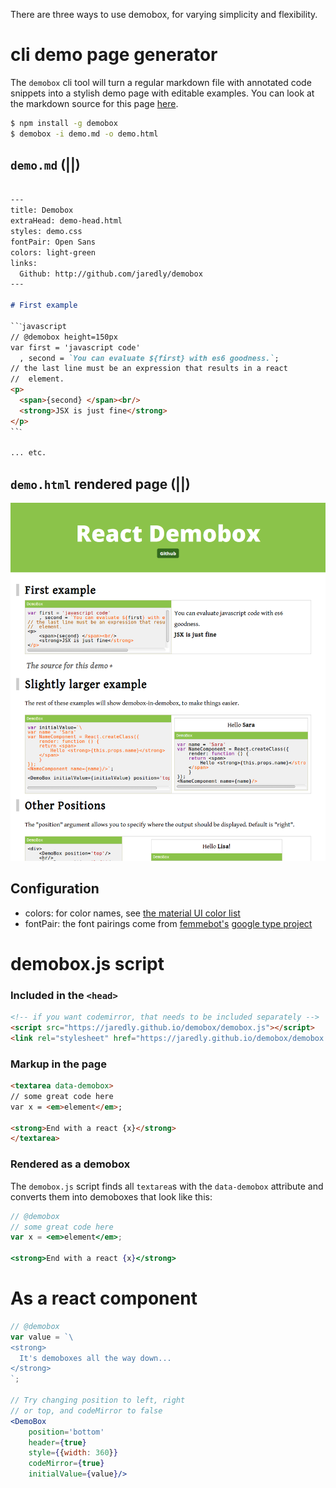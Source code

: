 <!--
---
title: Demobox
subtitle: Demo Page Generator
styles: demo.css
fontPair: Open Sans
colors: light-green
links:
  Demos: demo.html
  Themes: themes.html
  Github: https://github.com/jaredly/demobox

demobox:
- style-min-width: "300px"
---
-->

There are three ways to use demobox, for varying simplicity and flexibility.

# cli demo page generator

The `demobox` cli tool will turn a regular markdown file with annotated code
snippets into a stylish demo page with editable examples. You can look at the
markdown source for this page [here](https://github.com/jaredly/demobox/blob/master/Readme.md).

```bash
$ npm install -g demobox
$ demobox -i demo.md -o demo.html
```

## `demo.md` (||)

```markdown

---
title: Demobox
extraHead: demo-head.html
styles: demo.css
fontPair: Open Sans
colors: light-green
links:
  Github: http://github.com/jaredly/demobox
---

# First example

``ˋjavascript
// @demobox height=150px
var first = 'javascript code'
  , second = `You can evaluate ${first} with es6 goodness.`;
// the last line must be an expression that results in a react
//  element.
<p>
  <span>{second} </span><br/>
  <strong>JSX is just fine</strong>
</p>
``ˋ

... etc.
```

## `demo.html` rendered page (||)

[![demo page](./demo.png)](demo.html)

## Configuration

- colors: for color names, see [the material UI color list](http://www.google.com/design/spec/style/color.html#color-color-palette)
- fontPair: the font pairings come from [femmebot's](http://github.com/femmebot) [google type project](http://femmebot.github.io/google-type/)

# demobox.js script

### Included in the `<head>`

```html
<!-- if you want codemirror, that needs to be included separately -->
<script src="https://jaredly.github.io/demobox/demobox.js"></script>
<link rel="stylesheet" href="https://jaredly.github.io/demobox/demobox.css">
```

### Markup in the page

```html
<textarea data-demobox>
// some great code here
var x = <em>element</em>;

<strong>End with a react {x}</strong>
</textarea>
```

### Rendered as a demobox

The `demobox.js` script finds all `textarea`s with the `data-demobox`
attribute and converts them into demoboxes that look like this:

```jsx
// @demobox
// some great code here
var x = <em>element</em>;

<strong>End with a react {x}</strong>
```

# As a react component

```jsx
// @demobox
var value = `\
<strong>
  It's demoboxes all the way down...
</strong>
`;

// Try changing position to left, right
// or top, and codeMirror to false
<DemoBox
    position='bottom'
    header={true}
    style={{width: 360}}
    codeMirror={true}
    initialValue={value}/>
```

